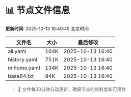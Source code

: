 # 📊 节点文件信息

**更新时间**: 2025-10-13 16:40:45 北京时间

| 文件名 | 大小 | 最后修改 |
|--------|------|----------|
| all.yaml | 104K | 2025-10-13 16:40 |
| history.yaml | 751K | 2025-10-13 16:40 |
| mihomo.yaml | 134K | 2025-10-13 16:40 |
| base64.txt | 84K | 2025-10-13 16:40 |

> 🔄 文件每30分钟自动更新，确保节点的新鲜度和可用性
